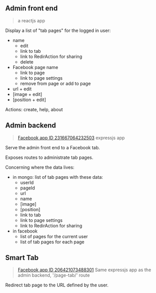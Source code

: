 ## Admin front end

> a reactjs app

Display a list of "tab pages" for the logged in user:

* name
  + edit
  + link to tab
  + link to RedirAction for sharing
  + delete
* Facebook page name
  + link to page
  + link to page settings
  + remove from page or add to page
* url + edit
* [image + edit]
* [position + edit]

Actions: create, help, about

## Admin backend

> [Facebook app ID 231667064232503](https://developers.facebook.com/apps/231667064232503/settings/basic/)
> expressjs app

Serve the admin front end to a Facebook tab.

Exposes routes to administrate tab pages.

Concerning where the data lives:

* in mongo: list of tab pages with these data:
  * userId
  * pageId
  * url
  * name
  * [image]
  * [position]
  + link to tab
  + link to page settings
  + link to RedirAction for sharing
* in facebook
  * list of pages for the current user
  * list of tab pages for each page

## Smart Tab

> [Facebook app ID 206421073488301](https://developers.facebook.com/apps/206421073488301/settings/basic/)
> Same expressjs app as the admin backend, '/page-tab/' route

Redirect tab page to the URL defined by the user.

